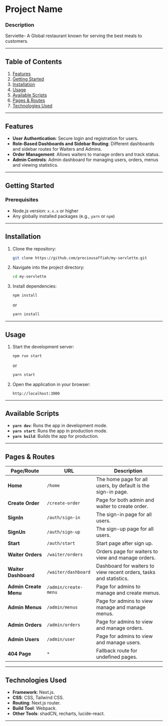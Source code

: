 # Project Name

### Description

Serviette- A Global restaurant known for serving the best meals to customers.

---

## Table of Contents

1. [Features](#features)
2. [Getting Started](#getting-started)
3. [Installation](#installation)
4. [Usage](#usage)
5. [Available Scripts](#available-scripts)
6. [Pages & Routes](#pages--routes)
7. [Technologies Used](#technologies-used)

---

## Features

- **User Authentication**: Secure login and registration for users.
- **Role-Based Dashboards and Sidebar Routing**: Different dashboards and sidebar routes for Waiters and Admins.
- **Order Management**: Allows waiters to manage orders and track status.
- **Admin Controls**: Admin dashboard for managing users, orders, menus and viewing statistics.

---

## Getting Started

### Prerequisites

- Node.js version: `x.x.x` or higher
- Any globally installed packages (e.g., `yarn` or `npm`)

---

## Installation

1. Clone the repository:
    ```bash
    git clone https://github.com/preciousaffiah/my-servlette.git
    ```
2. Navigate into the project directory:
    ```bash
    cd my-servlette
    ```
3. Install dependencies:
    ```bash
    npm install
    ```
    or
    ```bash
    yarn install
    ```

---

## Usage

1. Start the development server:
    ```bash
    npm run start
    ```
    or
    ```bash
    yarn start
    ```
2. Open the application in your browser:
    ```
    http://localhost:3000
    ```

---

## Available Scripts

- **`yarn dev`**: Runs the app in development mode.
- **`yarn start`**: Runs the app in production mode.
- **`yarn build`**: Builds the app for production.

---

## Pages & Routes

| Page/Route            | URL                        | Description                                                             |
|-----------------------|----------------------------|-------------------------------------------------------------------------|
| **Home**              | `/home`                    | The home page for all users, by default is the sign-in page.            |
| **Create Order**      | `/create-order`            | Page for both admin and waiter to create order.                         |
| **SignIn**            | `/auth/sign-in`            | The sign-in page for all users.                                         |
| **SignUn**            | `/auth/sign-up`            | The sign-up page for all users.                                         |
| **Start**             | `/auth/start`              | Start page after sign up.                                               |
| **Waiter Orders**     | `/waiter/orders`           | Orders page for waiters to view and manage orders.                      |
| **Waiter Dashboard**  | `/waiter/dashboard`        | Dashboard for waiters to view recent orders, tasks and statistics.      |
| **Admin Create Menu** | `/admin/create-menu`       | Page for admins to manage and create menus.                             |
| **Admin Menus**       | `/admin/menus`             | Page for admins to view manage and manage menus.                        |
| **Admin Orders**      | `/admin/orders`            | Page for admins to view and manage orders.                              |
| **Admin Users**       | `/admin/user`              | Page for admins to view and manage users.                               |
| **404 Page**          | `*`                        | Fallback route for undefined pages.                                     |

---

## Technologies Used

- **Framework**: Next.js.
- **CSS**: CSS, Tailwind CSS.
- **Routing**: Next.js router.
- **Build Tool**: Webpack.
- **Other Tools**: shadCN, recharts, lucide-react.

---
